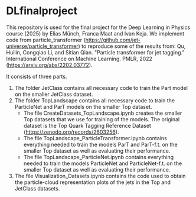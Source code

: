 # DLfinalproject

This repository is used for the final project for the Deep Learning in Physics course (2025) by Elias Münch, Franca Maat and Ivan Keja. We implement code from particle_transformer (https://github.com/jet-universe/particle_transformer) to reproduce some of the results from: Qu, Huilin, Congqiao Li, and Sitian Qian. "Particle transformer for jet tagging." International Conference on Machine Learning. PMLR, 2022 (https://arxiv.org/abs/2202.03772).

It consists of three parts.

1. The folder JetClass contains all necessary code to train the Part model on the smaller JetClass dataset.
2. The folder TopLandscape contains all necessary code to train the ParticleNet and ParT models on the smaller Top dataset.
   - The file CreateDatasets_TopLandscape.ipynb creates the smaller Top datasets that we use for training of the models. The original dataset is the Top Quark Tagging Reference Dataset (https://zenodo.org/records/2603256).
   - The file TopLandscape_ParticleTransformer.ipynb contains everything needed to train the models ParT and ParT-f.t. on the smaller Top dataset as well as evaluating their performance.
   - The file TopLandscape_ParticleNet.ipynb contains everything needed to train the models ParticleNet and ParticleNet-f.t. on the smaller Top dataset as well as evaluating their performance.
3. The file Visualization_Datasets.ipynb contains the code used to obtain the particle-cloud representation plots of the jets in the Top and JetClass datasets.
